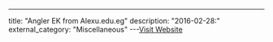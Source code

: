 ---
title: "Angler EK from Alexu.edu.eg"
description: "2016-02-28:"
external_category: "Miscellaneous"
---[Visit Website](https://github.com/jstrosch/malware-samples/tree/master/exploit_kits/2016/angler/February)

